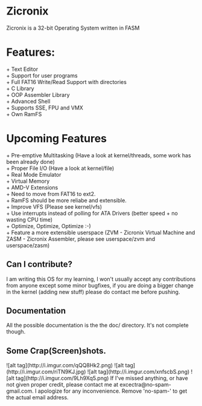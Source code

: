 Zicronix
========

Zicronix is a 32-bit Operating System written in FASM
<h1>Features:</h1>
  + Text Editor <br>
  + Support for user programs <br>
  + Full FAT16 Write/Read Support with directories <br>
  + C Library <br>
  + OOP Assembler Library <br>
  + Advanced Shell <br>
  + Supports SSE, FPU and VMX <br>
  + Own RamFS <br>
<h1> Upcoming Features </h1>
+ Pre-emptive Multitasking (Have a look at kernel/threads, some work has been already done) <br>
+ Proper File I/O (Have a look at kernel/file) <br>
+ Real Mode Emulator <br>
+ Virtual Memory <br>
+ AMD-V Extensions <br>
+ Need to move from FAT16 to ext2. <br>
+ RamFS should be more reliabe and extensible. <br>
+ Improve VFS (Please see kernel/vfs) <br>
+ Use interrupts instead of polling for ATA Drivers (better speed + no wasting CPU time) <br>
+ Optimize, Optimize, Optimize :-) <br>
+ Feature a more extensible userspace (ZVM - Zicronix Virtual Machine and ZASM - Zicronix Assembler, please see userspace/zvm and userspace/zasm)
<h2> Can I contribute? </h2>
I am writing this OS for my learning, I won't usually accept any contributions from anyone except some minor bugfixes, if you are doing a bigger change in the kernel (adding new stuff) please do contact me before pushing. <br>
<h2> Documentation </h2>
All the possible documentation is the the doc/ directory. It's not complete though.
<h2> Some Crap(Screen)shots. </h2>
![alt tag](http://i.imgur.com/qQQ8Hk2.png)
![alt tag](http://i.imgur.com/riTN9KJ.jpg)
![alt tag](http://i.imgur.com/xnfscbS.png)
![alt tag](http://i.imgur.com/9Lh9Xq5.png)
If I've missed anything, or have not given proper credit, please contact me at excectra@no-spam-gmail.com. I apologize for any inconvenience. Remove 'no-spam-' to get the actual email address.
